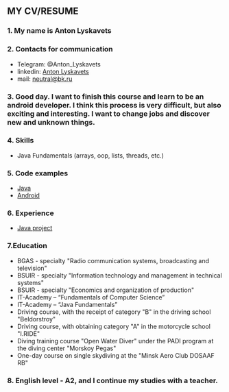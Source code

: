 ## MY CV/RESUME

### 1. My name is Anton Lyskavets

### 2. Contacts for communication
- Telegram: @Anton_Lyskavets
- linkedin: [Anton Lyskavets](https://www.linkedin.com/in/anton-lyskavets-2804761bb/)
- mail: neutral@bk.ru

### 3. Good day. I want to finish this course and learn to be an android developer. I think this process is very difficult, but also exciting and interesting. I want to change jobs and discover new and unknown things.

### 4. Skills
- Java Fundamentals (arrays, oop, lists, threads, etc.)

### 5. Code examples

- [Java](https://github.com/Anton-Lyskavets/HomeWork_18_1)
- [Android](https://github.com/Anton-Lyskavets/Android_HW_1/tree/main/Desktop/Android_HW_1)

### 6. Experience

- [Java project](https://github.com/Anton-Lyskavets/Quiz)

### 7.Education

- BGAS - specialty "Radio communication systems, broadcasting and television"
- BSUIR - specialty "Information technology and management in technical systems"
- BSUIR - specialty "Economics and organization of production"
- IT-Academy – “Fundamentals of Computer Science”
- IT-Academy – “Java Fundamentals”
- Driving course, with the receipt of category "B" in the driving school "Beldorstroy"
- Driving course, with obtaining category "A" in the motorcycle school "I.RIDE"
- Diving training course "Open Water Diver" under the PADI program at the diving center "Morskoy Pegas"
- One-day course on single skydiving at the "Minsk Aero Club DOSAAF RB"

### 8. English level - A2, and I continue my studies with a teacher.
